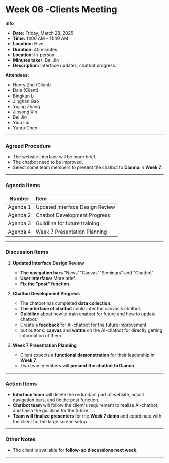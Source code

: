 #  Week 06 -Clients Meeting

**Info**
- **Date:** Friday, March 28, 2025
- **Time:** 11:00 AM – 11:40 AM
- **Location:** Hive
- **Duration:** 40 minutes
- **Location:** In-person
- **Minutes taker:** Bei Jin
- **Description:** Interface updates, chatbot progress.

**Attendees:**
- Henry Zhu (Client)
- Dale (Client)
- Bingkun Li
- Jinghan Gao
- Yujing Zhang
- Jinsong Xin
- Bei Jin
- Yiou Liu
- Yunru Chen

---

### **Agreed Procedure**
- The website interface will be more brief.
- The chatbot need to be improved.
- Select some team members to present the chatbot to **Dianna** in **Week 7**.

---

### **Agenda Items**

|  Number  | Item                               |  
|:--------:|:----------------------------------|  
| Agenda 1 | Updated Interface Design Review   |  
| Agenda 2 | Chatbot Development Progress      |  
| Agenda 3 | Guildline for future training     |  
| Agenda 4 | Week 7 Presentation Planning      |  

---

### **Discussion Items**

1. **Updated Interface Design Review**
   - **The navigation bars** "News""Canvas""Seminars" and "Chatbot".
   - **User interface:** More brief.
   - **Fix the "post" function**.
   


2. **Chatbot Development Progress**
   - The chatbot has completed **data collection**.
   - **The interface of chatbot** could infer the canvas's chatbot.
   - **Guildline** about how to train chatbot for future and how to update chatbot.
   - Create a **feedback** for AI-chatbot for the future improvement.
   - put buttons: **canvas** and **wattle** on the AI-chatbot for directly getting information of them.


3. **Week 7 Presentation Planning**
   - Client expects a **functional demonstration** for their leadership in **Week 7**.
   - Two team members will **present the chatbot to Dianna**.


---

### **Action Items**
- **Interface team** will delete the redundant part of website, adjust navigation bars, and fix the post function.
- **Chatbot team** will follow the client's requirement to realize AI-chatbot, and finish the guildline for the future.
- **Team will finalize presenters** for the **Week 7 demo** and coordinate with the client for the large screen setup.

---

### **Other Notes**
- The client is available for **follow-up discussions next week**.

---


